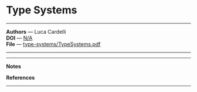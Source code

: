 # Type Systems

---

**Authors** — Luca Cardelli\
**DOI** — [N/A](https://doi.org/N/A)\
**File** — [type-systems/TypeSystems.pdf](https://github.com/rustype/bibliography/blob/main/type-systems/TypeSystems.pdf)

---

---

**Notes**

**References**

---